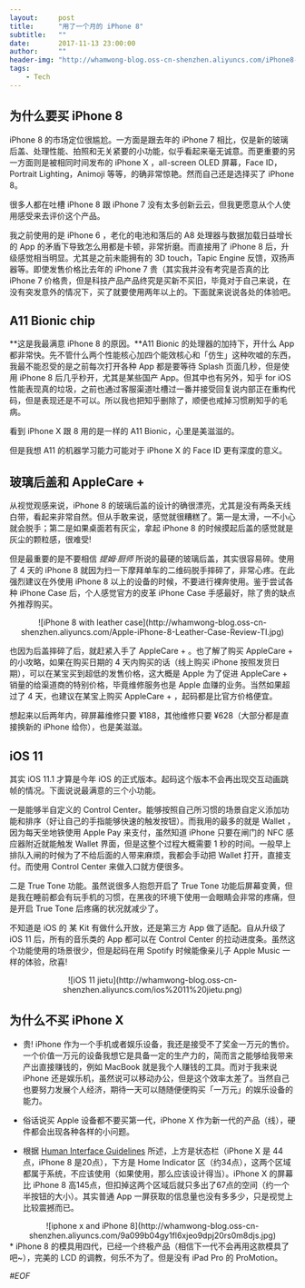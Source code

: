 ```yaml
---
layout:     post
title:      "用了一个月的 iPhone 8"
subtitle:   ""
date:       2017-11-13 23:00:00
author:     ""
header-img: "http://whamwong-blog.oss-cn-shenzhen.aliyuncs.com/iPhone8-2.jpg"
tags:
    - Tech
---
```

## 为什么要买 iPhone 8
iPhone 8 的市场定位很尴尬。一方面是跟去年的 iPhone 7 相比，仅是新的玻璃后盖、处理性能、拍照和无关紧要的小功能，似乎看起来毫无诚意。而更重要的另一方面则是被相同时间发布的 iPhone X ，all-screen OLED 屏幕，Face ID，Portrait Lighting，Animoji 等等，的确非常惊艳。然而自己还是选择买了 iPhone 8。

很多人都在吐槽 iPhone 8 跟 iPhone 7 没有太多创新云云，但我更愿意从个人使用感受来去评价这个产品。

我之前使用的是 iPhone 6 ，老化的电池和落后的 A8 处理器与数据加载日益增长的 App 的矛盾下导致怎么用都是卡顿，非常折磨。而直接用了 iPhone 8 后，升级感觉相当明显。尤其是之前未能拥有的 3D touch，Tapic Engine 反馈，双扬声器等。即使发售价格比去年的 iPhone 7 贵（其实我并没有考究是否真的比 iPhone 7 价格贵，但是科技产品产品终究是买新不买旧，毕竟对于自己来说，在没有突发意外的情况下，买了就要使用两年以上的。下面就来说说各处的体验吧。

<!-- more --> 

## A11 Bionic chip
**这是我最满意 iPhone 8 的原因。**A11 Bionic 的处理器的加持下，开什么 App 都非常快。先不管什么两个性能核心加四个能效核心和「仿生」这种吹嘘的东西，我最不能忍受的是之前每次打开各种 App 都是要等待 Splash 页面几秒，但是使用 iPhone 8 后几乎秒开，尤其是某些国产 App。但其中也有另外，知乎 for iOS 性能表现真的垃圾，之前也通过客服渠道吐槽过一番并接受回复说内部正在重构代码，但是表现还是不可以。所以我也把知乎删除了，顺便也戒掉习惯刷知乎的毛病。

看到 iPhone X 跟 8 用的是一样的 A11 Bionic，心里是美滋滋的。

但是我想 A11 的机器学习能力可能对于 iPhone X 的 Face ID 更有深度的意义。

## 玻璃后盖和 AppleCare +
从视觉观感来说，iPhone 8 的玻璃后盖的设计的确很漂亮，尤其是没有两条天线白带，看起来非常自然。但从手敢来说，感觉就很糟糕了。第一是太滑，一不小心就会脱手；第二是如果桌面若有灰尘，拿起 iPhone 8 的时候摸起后盖的感觉就是灰尘的颗粒感，很难受!

但是最重要的是不要相信 *提姆·厨师* 所说的最硬的玻璃后盖，其实很容易碎。使用了 4 天的 iPhone 8 就因为扫一下摩拜单车的二维码脱手摔碎了，非常心疼。在此强烈建议在外使用 iPhone 8 以上的设备的时候，不要进行裸奔使用。鉴于尝试各种 iPhone Case 后，个人感觉官方的皮革 iPhone Case 手感最好，除了贵的缺点外推荐购买。


<center>![iPhone 8 with leather case](http://whamwong-blog.oss-cn-shenzhen.aliyuncs.com/Apple-iPhone-8-Leather-Case-Review-TI.jpg)</center>


也因为后盖摔碎了后，就赶紧入手了 AppleCare + 。也了解了购买 AppleCare + 的小攻略，如果在购买日期的 4 天内购买的话（线上购买 iPhone 按照发货日期），可以在某宝买到超低的发售价格，这大概是 Apple 为了促进 AppleCare + 销量的给渠道商的特别价格，毕竟维修服务也是 Apple 血赚的业务。当然如果超过了 4 天，也建议在某宝上购买 AppleCare + ，起码都是比官方价格便宜。

想起来以后两年内，碎屏幕维修只要 ¥188，其他维修只要 ¥628（大部分都是直接换新的 iPhone 给你），也是美滋滋。
 
## iOS 11
其实 iOS 11.1 才算是今年 iOS 的正式版本。起码这个版本不会再出现交互动画跳帧的情况。下面说说最满意的三个小功能。

一是能够半自定义的 Control Center。能够按照自己所习惯的场景自定义添加功能和排序（好让自己的手指能够快速的触发按钮）。而我用的最多的就是 Wallet ，因为每天坐地铁使用 Apple Pay 来支付，虽然知道 iPhone 只要在闸门的 NFC 感应器附近就能触发 Wallet 界面，但是这整个过程大概需要 1 秒的时间。一般早上排队入闸的时候为了不给后面的人带来麻烦，我都会手动把 Wallet 打开，直接支付。而使用 Control Center 来做入口就方便很多。

二是 True Tone 功能。虽然说很多人抱怨开启了 True Tone 功能后屏幕变黄，但是我在睡前都会有玩手机的习惯，在黑夜的环境下使用一会眼睛会非常的疼痛，但是开启 True Tone 后疼痛的状况就减少了。

不知道是 iOS 的 某 Kit 有做什么开放，还是第三方 App 做了适配。自从升级了 iOS 11 后，所有的音乐类的 App 都可以在 Control Center 的拉动进度条。虽然这个功能使用的场景很少，但是起码在用 Spotify 时候能像亲儿子 Apple Music 一样的体验，欣喜!


<center>![iOS 11 jietu](http://whamwong-blog.oss-cn-shenzhen.aliyuncs.com/ios%2011%20jietu.png) </center>


## 为什么不买 iPhone X
*  贵! iPhone 作为一个手机或者娱乐设备，我还是接受不了奖金一万元的售价。一个价值一万元的设备我想它是具备一定的生产力的，简而言之能够给我带来产出直接赚钱的，例如 MacBook 就是我个人赚钱的工具。而对于我来说 iPhone 还是娱乐机，虽然说可以移动办公，但是这个效率太差了。当然自己也要努力发展个人经济，期待一天可以随随便便购买「一万元」的娱乐设备的能力。

* 俗话说买 Apple 设备都不要买第一代，iPhone X 作为新一代的产品（线），硬件都会出现各种各样的小问题。
* 根据 [Human Interface Guidelines](https://developer.apple.com/ios/human-interface-guidelines/overview/iphone-x/) 所述，上方是状态栏（iPhone X 是 44点，iPhone 8 是20点），下方是 Home Indicator 区（约34点），这两个区域都属于系统，不应该使用（如果使用，那么应该设计得当）。iPhone X 的屏幕比 iPhone 8 高145点，但扣掉这两个区域后就只多出了67点的空间（约一个半按钮的大小）。其实普通 App 一屏获取的信息量也没有多多少，只是视觉上比较震撼而已。
<center>![iphone x and iPhone 8](http://whamwong-blog.oss-cn-shenzhen.aliyuncs.com/9a099b04gy1fl6xjeo9dpj20rs0m8djs.jpg)</center>
*  iPhone 8 的模具用四代，已经一个终极产品（相信下一代不会再用这款模具了吧~），完美的 LCD 的调教，何乐不为了。但是没有 iPad Pro 的 ProMotion。




*#EOF*


